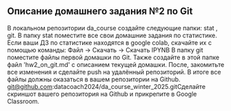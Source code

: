 ## Описание домашнего задания №2 по Git
В локальном репозитории da_course создайте следующие папки: stat , git.
В папку stat поместите все свои домашние задания по статистике. Если ваши ДЗ по статистике находятся в google colab, скачайте их с помощью команды: Файл -> Скачать -> Скачать IPYNB
В папку git поместите файлы первой домашки по Git. Также создайте в этой папке файл 'hw2_on_git.md' с описанием текущей домашки.
После, закомитьте все изменения и сделайте push на удалённый репозиторий. В итоге все файлы должны оказаться в вашем репозитории на Github.
git@github.com:datacoach2024/da_course_winter_2025.gitСделайте скриншот вашего репозитория на Github и прикрепите в Google Classroom.